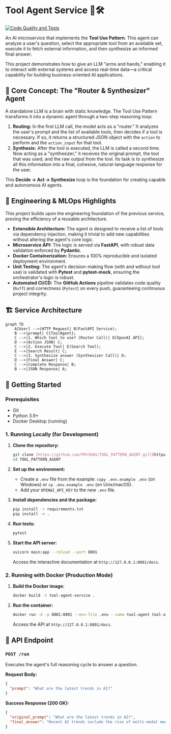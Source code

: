 # Tool Agent Service 🤖🛠️

[![Code Quality and Tests](https://github.com/PRYSKAS/TOOL_PATTERN_AGENT/actions/workflows/ci.yml/badge.svg)](https://github.com/PRYSKAS/TOOL_PATTERN_AGENT/actions)

An AI microservice that implements the **Tool Use Pattern**. This agent can analyze a user's question, select the appropriate tool from an available set, execute it to fetch external information, and then synthesize an informed final answer.

This project demonstrates how to give an LLM "arms and hands," enabling it to interact with external systems and access real-time data—a critical capability for building business-oriented AI applications.

## 🧠 Core Concept: The "Router & Synthesizer" Agent

A standalone LLM is a brain with static knowledge. The Tool Use Pattern transforms it into a dynamic agent through a two-step reasoning loop:

1.  **Routing:** In the first LLM call, the model acts as a "router." It analyzes the user's prompt and the list of available tools, then decides if a tool is necessary. If so, it returns a structured JSON object with the `action` to perform and the `action_input` for that tool.
2.  **Synthesis:** After the tool is executed, the LLM is called a second time. Now acting as a "synthesizer," it receives the original prompt, the tool that was used, and the raw output from the tool. Its task is to synthesize all this information into a final, cohesive, natural-language response for the user.

This **Decide -> Act -> Synthesize** loop is the foundation for creating capable and autonomous AI agents.

## 🚀 Engineering & MLOps Highlights

This project builds upon the engineering foundation of the previous service, proving the efficiency of a reusable architecture.

* **Extensible Architecture:** The agent is designed to receive a list of tools via dependency injection, making it trivial to add new capabilities without altering the agent's core logic.
* **Microservice API:** The logic is served via **FastAPI**, with robust data validation enforced by **Pydantic**.
* **Docker Containerization:** Ensures a 100% reproducible and isolated deployment environment.
* **Unit Testing:** The agent's decision-making flow (with and without tool use) is validated with **Pytest** and **pytest-mock**, ensuring the orchestrator's logic is robust.
* **Automated CI/CD:** The **GitHub Actions** pipeline validates code quality (`Ruff`) and correctness (`Pytest`) on every push, guaranteeing continuous project integrity.

## 🏗️ Service Architecture

```mermaid
graph TD
    A[User] -->|HTTP Request| B(FastAPI Service);
    B -->|prompt| C{ToolAgent};
    C -->|1. Which tool to use? (Router Call)| D[OpenAI API];
    D -->|Action JSON| C;
    C -->|2. Execute Tool| E(Search Tool);
    E -->|Search Result| C;
    C -->|3. Synthesize answer (Synthesizer Call)| D;
    D -->|Final Answer| C;
    C -->|Complete Response| B;
    B -->|JSON Response| A;
```

## 🏁 Getting Started

### Prerequisites
* Git
* Python 3.9+
* Docker Desktop (running)

### 1. Running Locally (for Development)

1.  **Clone the repository:**
    ```bash
    git clone [https://github.com/PRYSKAS/TOOL_PATTERN_AGENT.git](https://github.com/PRYSKAS/TOOL_PATTERN_AGENT.git)
    cd TOOL_PATTERN_AGENT
    ```

2.  **Set up the environment:**
    * Create a `.env` file from the example: `copy .env.example .env` (on Windows) or `cp .env.example .env` (on Unix/macOS).
    * Add your `OPENAI_API_KEY` to the new `.env` file.

3.  **Install dependencies and the package:**
    ```bash
    pip install -r requirements.txt
    pip install -e .
    ```

4.  **Run tests:**
    ```bash
    pytest
    ```

5.  **Start the API server:**
    ```bash
    uvicorn main:app --reload --port 8001
    ```
    Access the interactive documentation at `http://127.0.0.1:8001/docs`.

### 2. Running with Docker (Production Mode)

1.  **Build the Docker image:**
    ```bash
    docker build -t tool-agent-service .
    ```

2.  **Run the container:**
    ```bash
    docker run -d -p 8001:8001 --env-file .env --name tool-agent tool-agent-service
    ```
    Access the API at `http://127.0.0.1:8001/docs`.

## 📡 API Endpoint

### `POST /run`

Executes the agent's full reasoning cycle to answer a question.

**Request Body:**
```json
{
  "prompt": "What are the latest trends in AI?"
}
```

**Success Response (200 OK):**
```json
{
  "original_prompt": "What are the latest trends in AI?",
  "final_answer": "Recent AI trends include the rise of multi-modal models like GPT-4o, the development of smaller, more efficient open-source models (SLMs), and a strong focus on AI agent architectures for autonomous task execution."
}
```